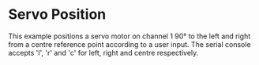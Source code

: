Servo Position
===============

This example positions a servo motor on channel 1 90° to the left and right from a centre reference point according to a user input. The serial console accepts 'l', 'r' and 'c' for left, right and centre respectively.
